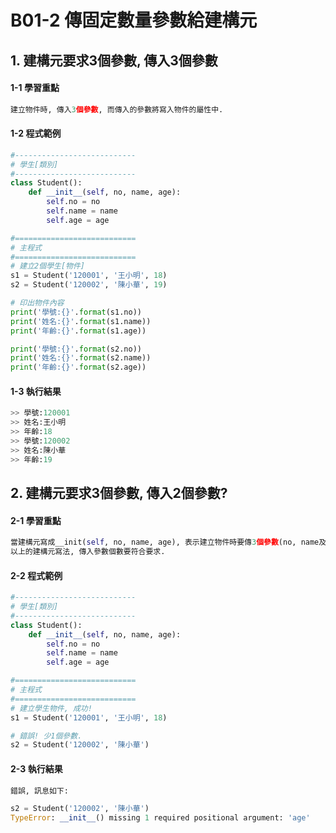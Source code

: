 # B01-2 傳固定數量參數給建構元


## 1. 建構元要求3個參數, 傳入3個參數 

#### 1-1 學習重點
``` python
建立物件時, 傳入3個參數, 而傳入的參數將寫入物件的屬性中.
```

#### 1-2 程式範例

``` python
#---------------------------
# 學生[類別]
#---------------------------
class Student():
    def __init__(self, no, name, age):
        self.no = no
        self.name = name
        self.age = age

#===========================
# 主程式
#===========================
# 建立2個學生[物件]
s1 = Student('120001', '王小明', 18)
s2 = Student('120002', '陳小華', 19)

# 印出物件內容
print('學號:{}'.format(s1.no))
print('姓名:{}'.format(s1.name))
print('年齡:{}'.format(s1.age))

print('學號:{}'.format(s2.no))
print('姓名:{}'.format(s2.name))
print('年齡:{}'.format(s2.age))
```

#### 1-3 執行結果
``` python
>> 學號:120001
>> 姓名:王小明
>> 年齡:18
>> 學號:120002
>> 姓名:陳小華
>> 年齡:19
```


## 2. 建構元要求3個參數, 傳入2個參數? 

#### 2-1 學習重點
``` python
當建構元寫成__init(self, no, name, age), 表示建立物件時要傳3個參數(no, name及age).
以上的建構元寫法, 傳入參數個數要符合要求.
```

#### 2-2 程式範例

``` python
#---------------------------
# 學生[類別]
#---------------------------
class Student():
    def __init__(self, no, name, age):
        self.no = no
        self.name = name
        self.age = age

#===========================
# 主程式
#===========================
# 建立學生物件, 成功!
s1 = Student('120001', '王小明', 18)

# 錯誤! 少1個參數.
s2 = Student('120002', '陳小華')
```

#### 2-3 執行結果
``` python
錯誤, 訊息如下:

s2 = Student('120002', '陳小華')
TypeError: __init__() missing 1 required positional argument: 'age'
```
